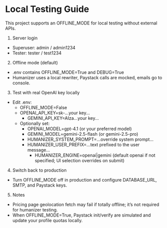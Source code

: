 # Local Testing Guide

This project supports an OFFLINE_MODE for local testing without external APIs.

1) Server login
- Superuser: admin / admin1234
- Tester: tester / test1234

2) Offline mode (default)
- .env contains OFFLINE_MODE=True and DEBUG=True
- Humanizer uses a local rewriter, Paystack calls are mocked, emails go to console.

3) Test with real OpenAI key locally
- Edit .env:
  - OFFLINE_MODE=False
  - OPENAI_API_KEY=sk-...your key...
    - GEMINI_API_KEY=AIza...your key...
  - Optionally set:
      - OPENAI_MODEL=gpt-4.1 (or your preferred model)
      - GEMINI_MODEL=gemini-2.5-flash (or gemini-2.5-pro)
    - HUMANIZER_SYSTEM_PROMPT=...override system prompt...
    - HUMANIZER_USER_PREFIX=...text prefixed to the user message...
      - HUMANIZER_ENGINE=openai|gemini (default openai if not specified; UI selection overrides on submit)

4) Switch back to production
- Turn OFFLINE_MODE off in production and configure DATABASE_URL, SMTP, and Paystack keys.

5) Notes
- Pricing page geolocation fetch may fail if totally offline; it’s not required for humanizer testing.
- When OFFLINE_MODE=True, Paystack init/verify are simulated and update your profile quotas locally.